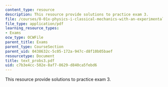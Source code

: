 ```yaml
---
content_type: resource
description: This resource provide solutions to practice exam 3.
file: /courses/8-01x-physics-i-classical-mechanics-with-an-experimental-focus-fall-2002/c7b3e4cc502e8af78629d840ca5febd6_text_probs3.pdf
file_type: application/pdf
learning_resource_types:
- Exams
ocw_type: OCWFile
parent_title: Exams
parent_type: CourseSection
parent_uid: 0438632c-5c05-172a-947c-d8f10b05baef
resourcetype: Document
title: text_probs3.pdf
uid: c7b3e4cc-502e-8af7-8629-d840ca5febd6
---
```

This resource provide solutions to practice exam 3.

